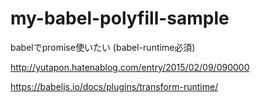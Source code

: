 # my-babel-polyfill-sample

babelでpromise使いたい (babel-runtime必須)

http://yutapon.hatenablog.com/entry/2015/02/09/090000

https://babeljs.io/docs/plugins/transform-runtime/

